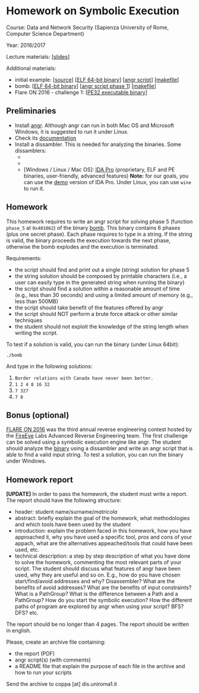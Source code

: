 # Homework on Symbolic Execution

Course: Data and Network Security (Sapienza University of Rome, Computer Science Department)

Year: 2016/2017

Lecture materials: [[slides](slides.pdf)]

Additional materials: 
 - initial example: [[source](initial-example/main.c)] [[ELF 64-bit binary](initial-example/main)] [[angr script](initial-example/run.py)] [[makefile](initial-example/makefile)]
 - bomb: [[ELF 64-bit binary](bomb/bomb)] [[angr script phase 1](bomb/phase-1.py)] [[makefile](bomb/makefile)]
 - Flare ON 2016 - challenge 1: [[PE32 executable binary](flare-on/challenge1.exe)]

## Preliminaries

- Install [angr](http://angr.io/install.html). Although angr can run in both Mac OS and Microsoft Windows, it is suggested to run it under Linux.
- Check its [documentation](https://docs.angr.io/)
- Install a dissambler. This is needed for analyzing the binaries. Some dissamblers:
    - [Linux / Mac OS]: [`objdump`](https://linux.die.net/man/1/objdump) (open source, only ELF binaries, easy to use, basic features)
    - [Linux / Mac OS / Windows]: [radare2](http://www.radare.org/r/) (open source, ELF and PE binaries, command line interface, advanced features)
    - [Windows / Linux / Mac OS]: [IDA Pro](https://www.hex-rays.com/products/ida/) (proprietary, ELF and PE binaries, user-friendly, advanced features) **Note:** for our goals, you can use the [demo](https://www.hex-rays.com/products/ida/support/download_freeware.shtml) version of IDA Pro. Under Linux, you can use `wine` to run it.

## Homework

This homework requires to write an angr script for solving phase 5 (function `phase_5` at `0x401062`) of the binary [bomb](bomb/bomb). This binary contains 6 phases (plus one secret phase). Each phase requires to type in a string. If the string is valid, the binary proceeds the execution towards the next phase, otherwise the bomb explodes and the execution is terminated.

Requirements:
- the script should find and print out a single (string) solution for phase 5
- the string solution should be composed by printable characters (i.e., a user can easily type in the generated string when running the binary)
- the script should find a solution within a reasonable amount of time (e.g., less than 30 seconds) and using a limited amount of memory (e.g., less than 500MB)
- the script should take benefit of the features offered by angr
- the script should NOT perform a brute force attack or other similar techniques
- the student should not exploit the knowledge of the string length when writing the script.

To test if a solution is valid, you can run the binary (under Linux 64bit):

    ./bomb

And type in the following solutions:

1. `Border relations with Canada have never been better.`
2. `1 2 4 8 16 32`
3. `7 327`
4. `7 0`


## Bonus (optional)

[FLARE ON 2016](https://2016.flare-on.com) was the third annual reverse engineering contest hosted by the [FireEye](https://www.fireeye.com/) Labs Advanced Reverse Engineering team. 
The first challenge can be solved using a symbolic execution engine like angr. The student should analyze the [binary](flare-on/challenge1.exe) using a dissambler and write an angr script that is able to find a valid input string. To test a solution, you can run the binary under Windows.


## Homework report

**[UPDATE]**
In order to pass the homework, the student must write a report. The report should have the following structure:

- header: student name/surname/_matricola_
- abstract: briefly explain the goal of the homework, what methodologies and which tools have been used by the student
- introduction: explain the problem faced in this homework, how you have approached it, why you have used a specific tool, pros and cons of your appach, what are the alternatives appeached/tools that could have been used, etc.
- technical description: a step by step description of what you have done to solve the homework, commenting the most relevant parts of your script. The student should discuss what features of angr have been used, why they are useful and so on. E.g., how do you have chosen start/find/avoid addresses and why? Disassembler? What are the benefits of avoid addresses? What are the benefits of input constraints? What is a PathGroup? What is the difference between a Path and a PathGroup? How do you start the symbolic execution? How the different paths of program are explored by angr when using your script? BFS? DFS? etc.

The report should be no longer than 4 pages. The report should be written in english.

Please, create an archive file containing:
- the report (PDF)
- angr script(s) (with comments)
- a README file that explain the purpose of each file in the archive and how to run your scripts

Send the archive to coppa [at] dis.uniroma1.it


